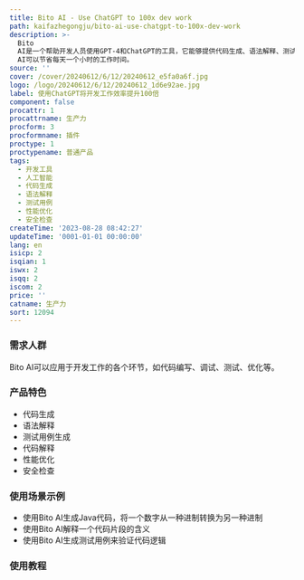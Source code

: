 ```yaml
---
title: Bito AI - Use ChatGPT to 100x dev work
path: kaifazhegongju/bito-ai-use-chatgpt-to-100x-dev-work
description: >-
  Bito
  AI是一个帮助开发人员使用GPT-4和ChatGPT的工具，它能够提供代码生成、语法解释、测试用例生成、代码解释、性能优化、安全检查等功能。Bito
  AI可以节省每天一个小时的工作时间。
source: ''
cover: /cover/20240612/6/12/20240612_e5fa0a6f.jpg
logo: /logo/20240612/6/12/20240612_1d6e92ae.jpg
label: 使用ChatGPT将开发工作效率提升100倍
component: false
procattr: 1
procattrname: 生产力
procform: 3
procformname: 插件
proctype: 1
proctypename: 普通产品
tags:
  - 开发工具
  - 人工智能
  - 代码生成
  - 语法解释
  - 测试用例
  - 性能优化
  - 安全检查
createTime: '2023-08-28 08:42:27'
updateTime: '0001-01-01 00:00:00'
lang: en
isicp: 2
isqian: 1
iswx: 2
isqq: 2
iscom: 2
price: ''
catname: 生产力
sort: 12094
---
```




### 需求人群
Bito AI可以应用于开发工作的各个环节，如代码编写、调试、测试、优化等。

### 产品特色
- 代码生成
- 语法解释
- 测试用例生成
- 代码解释
- 性能优化
- 安全检查

### 使用场景示例
- 使用Bito AI生成Java代码，将一个数字从一种进制转换为另一种进制
- 使用Bito AI解释一个代码片段的含义
- 使用Bito AI生成测试用例来验证代码逻辑

### 使用教程


  

